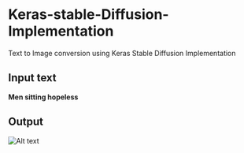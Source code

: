 # Keras-stable-Diffusion-Implementation
Text to Image conversion using Keras Stable Diffusion Implementation

## Input text
**Men sitting hopeless**  

## Output
![Alt text](https://github.com/salmansajidsattar/Keras-stable-Diffusion-Implementation "Optional title")
